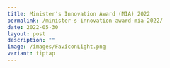 ```yaml
---
title: Minister's Innovation Award (MIA) 2022
permalink: /minister-s-innovation-award-mia-2022/
date: 2022-05-30
layout: post
description: ""
image: /images/FaviconLight.png
variant: tiptap
---
```

